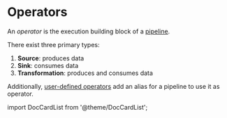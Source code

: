 # Operators

An *operator* is the execution building block of a [pipeline](pipelines.md).

There exist three primary types:

1. **Source**: produces data
2. **Sink**: consumes data
3. **Transformation**: produces and consumes data

Additionally, [user-defined operators](language/user-defined-operators.md) add
an alias for a pipeline to use it as operator.

import DocCardList from '@theme/DocCardList';

<DocCardList />
